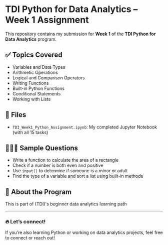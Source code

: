 # TDI Python for Data Analytics – Week 1 Assignment

This repository contains my submission for **Week 1** of the **TDI Python for Data Analytics** program.

## ✅ Topics Covered
- Variables and Data Types
- Arithmetic Operations
- Logical and Comparison Operators
- Writing Functions
- Built-in Python Functions
- Conditional Statements
- Working with Lists

## 📂 Files
- `TDI_Week1_Python_Assignment.ipynb`: My completed Jupyter Notebook (with all 15 tasks)

## 👩🏽‍💻 Sample Questions
- Write a function to calculate the area of a rectangle
- Check if a number is both even and positive
- Use `input()` to determine if someone is a minor or adult
- Find the type of a variable and sort a list using built-in methods

## 🔗 About the Program
This is part of  (TDI)'s beginner data analytics learning path

---

### 🔥 Let’s connect!
If you’re also learning Python or working on data analytics projects, feel free to connect or reach out!

